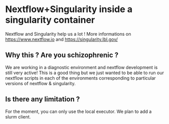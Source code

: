 # Nextflow+Singularity inside a singularity container

Nextflow and Singularity help us a lot ! More informations on https://www.nextflow.io and https://singularity.lbl.gov/

## Why this ? Are you schizophrenic ?
We are working in a diagnostic environment and nextflow development is still very active! This is a good thing but we just wanted to be able to run our nextflow scripts in each of the environments corresponding to particular versions of nextflow & singularity.

## Is there any limitation ?
For the moment, you can only use the local executor. We plan to add a slurm client.
